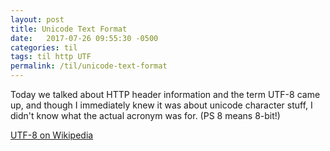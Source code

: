 ```yaml
---
layout: post
title: Unicode Text Format
date:   2017-07-26 09:55:30 -0500
categories: til
tags: til http UTF
permalink: /til/unicode-text-format
---
```


Today we talked about HTTP header information and the term UTF-8 came up, and though I immediately knew it was about unicode character stuff, I didn't know what the actual acronym was for. (PS 8 means 8-bit!)

[UTF-8 on Wikipedia](https://en.wikipedia.org/wiki/UTF-8)